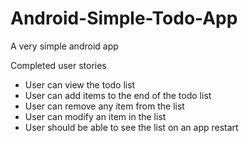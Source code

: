 # Android-Simple-Todo-App
A very simple android app

Completed user stories
* User can view the todo list
* User can add items to the end of the todo list
* User can remove any item from the list
* User can modify an item in the list
* User should be able to see the list on an app restart


